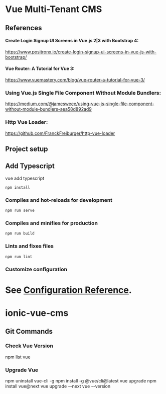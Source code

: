 # Vue Multi-Tenant CMS

## References
#### Create Login Signup UI Screens in Vue.js 2|3 with Bootstrap 4:
https://www.positronx.io/create-login-signup-ui-screens-in-vue-js-with-bootstrap/
#### Vue Router: A Tutorial for Vue 3:
https://www.vuemastery.com/blog/vue-router-a-tutorial-for-vue-3/
### Using Vue.js Single File Component Without Module Bundlers: 
https://medium.com/@jamesweee/using-vue-js-single-file-component-without-module-bundlers-aea58d892ad9
### Http Vue Loader: 
https://github.com/FranckFreiburger/http-vue-loader


## Project setup
## Add Typescript
vue add typescript
```
npm install
```

### Compiles and hot-reloads for development
```
npm run serve
```

### Compiles and minifies for production
```
npm run build
```

### Lints and fixes files
```
npm run lint
```

### Customize configuration
See [Configuration Reference](https://cli.vuejs.org/config/).
=======
# ionic-vue-cms

## Git Commands
### Check Vue Version
npm list vue
### Upgrade Vue 
npm uninstall vue-cli -g
npm install -g @vue/cli@latest
vue upgrade
npm install vue@next
vue upgrade --next
vue --version

